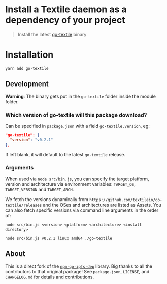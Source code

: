 Install a Textile daemon as a dependency of your project
========================================================


> Install the latest [go-textile](https://github.com/textileio/go-textile/) binary

# Installation

```
yarn add go-textile
```

## Development

**Warning**: The binary gets put in the `go-textile` folder inside the module folder.

### Which version of go-textile will this package download?

Can be specified in `package.json` with a field `go-textile.version`, eg:

```json
"go-textile": {
  "version": "v0.2.1"
},
```

If left blank, it will default to the latest `go-textile` release.

### Arguments

When used via `node src/bin.js`, you can specify the target platform, version and architecture via environment variables: `TARGET_OS`, `TARGET_VERSION` and `TARGET_ARCH`.

We fetch the versions dynamically from `https://github.com/textileio/go-textile/releases` and the OSes and architectures are listed as Assets. You can also fetch specific versions via command line arguments in the order of:

```
node src/bin.js <version> <platform> <architecture> <install directory>
```

```
node src/bin.js v0.2.1 linux amd64 ./go-textile
```

## About

This is a direct fork of the [`npm-go-ipfs-dep`](https://github.com/ipfs/npm-go-ipfs-dep) library. Big thanks to all the contributors to that original package! See `package.json`, `LICENSE`, and `CHANGELOG.md` for details and contributions.
